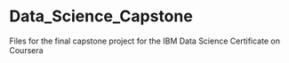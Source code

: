 # Data_Science_Capstone
Files for the final capstone project for the IBM Data Science Certificate on Coursera
